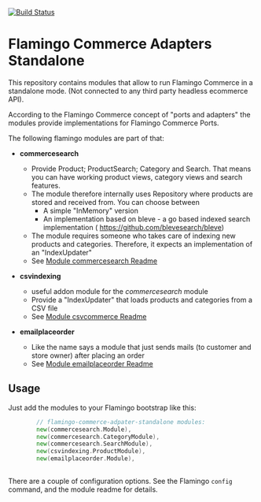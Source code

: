 [![Build Status](https://travis-ci.org/i-love-flamingo/flamingo-commerce-adapter-standalone.svg?branch=master)](https://travis-ci.org/i-love-flamingo/flamingo-commerce-adapter-standalone?branch=master)

# Flamingo Commerce Adapters Standalone

This repository contains modules that allow to run Flamingo Commerce in a standalone mode.
(Not connected to any third party headless ecommerce API).

According to the Flamingo Commerce concept of "ports and adapters" the modules provide implementations for Flamingo Commerce Ports.

The following flamingo modules are part of that:

* **commercesearch**
  * Provide Product; ProductSearch; Category and Search. That means you can have working product views, category views and search features.
  * The module therefore internally uses Repository where products are stored and received from. You can choose between
    * A simple "InMemory" version
    * An implementation based on bleve - a go based indexed search implementation ( https://github.com/blevesearch/bleve)
  * The module requires someone who takes care of indexing new products and categories. Therefore, it expects an implementation of an "IndexUpdater"
  * See [Module commercesearch Readme](commercesearch/Readme.md)
    
* **csvindexing**
  * useful addon module for the *commercesearch* module
  * Provide a "IndexUpdater" that loads products and categories from a CSV file
  * See [Module csvcommerce Readme](csvindexing/Readme.md)
    
* **emailplaceorder**
  * Like the name says a module that just sends mails (to customer and store owner) after placing an order
  * See [Module emailplaceorder Readme](emailplaceorder/Readme.md)

    
## Usage

Just add the modules to your Flamingo bootstrap like this:

```go
        // flamingo-commerce-adpater-standalone modules:
		new(commercesearch.Module),
		new(commercesearch.CategoryModule),
		new(commercesearch.SearchModule),
		new(csvindexing.ProductModule),
		new(emailplaceorder.Module),
        
```

There are a couple of configuration options. See the Flamingo `config` command, and the module readme for details.
